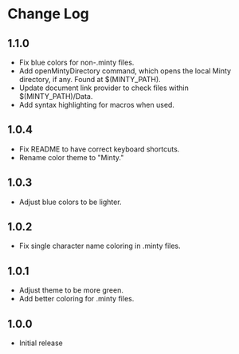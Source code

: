 # Change Log

## 1.1.0

- Fix blue colors for non-.minty files.
- Add openMintyDirectory command, which opens the local Minty directory, if any. Found at $(MINTY_PATH).
- Update document link provider to check files within $(MINTY_PATH)/Data.
- Add syntax highlighting for macros when used.

## 1.0.4

- Fix README to have correct keyboard shortcuts.
- Rename color theme to "Minty."

## 1.0.3

- Adjust blue colors to be lighter.

## 1.0.2

- Fix single character name coloring in .minty files.

## 1.0.1

- Adjust theme to be more green.
- Add better coloring for .minty files.

## 1.0.0

- Initial release